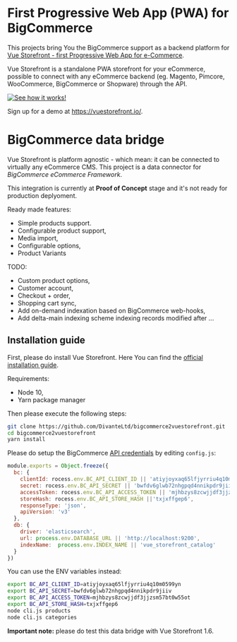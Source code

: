 # First Progressive Web App (PWA) for BigCommerce
This projects bring You the BigCommerce support as a backend platform for [Vue Storefront - first Progressive Web App for e-Commerce](https://github.com/DivanteLtd/vue-storefront). 

Vue Storefront is a standalone PWA storefront for your eCommerce, possible to connect with any eCommerce backend (eg. Magento, Pimcore, WooCommerce, BigCommerce or Shopware) through the API.

[![See how it works!](/DivanteLtd/vue-storefront/raw/master/doc/media/Fil-Rakowski-VS-Demo-Youtube.png)](https://www.youtube.com/watch?v=L4K-mq9JoaQ)

Sign up for a demo at https://vuestorefront.io/.

# BigCommerce data bridge
Vue Storefront is platform agnostic - which mean: it can be connected to virtually any eCommerce CMS. This project is a data connector for *BigCommerce eCommerce Framework*.

This integration is currently at **Proof of Concept** stage and it's not ready for production deplyoment. 

Ready made features:
- Simple products support.
- Configurable product support,
- Media import,
- Configurable options,
- Product Variants

TODO:
- Custom product options,
- Customer account,
- Checkout + order,
- Shopping cart sync,
- Add on-demand indexation based on BigCommerce web-hooks,
- Add delta-main indexing scheme indexing records modified after ...

## Installation guide

First, please do install Vue Storefront. Here You can find the [official installation guide](https://divanteltd.github.io/vue-storefront/guide/installation/linux-mac.html). 

Requirements:
- Node 10,
- Yarn package manager

Then please execute the following steps:
```bash
git clone https://github.com/DivanteLtd/bigcommerce2vuestorefront.git
cd bigcommerce2vuestorefront
yarn install
```

Please do setup the BigCommerce [API credentials](https://developer.bigcommerce.com/api/#api-documentation) by editing `config.js`:

```js
module.exports = Object.freeze({
  bc: {
    clientId: rocess.env.BC_API_CLIENT_ID || 'atiyjoyxaq65lfjyrriu4q10m0599yn',
    secret: rocess.env.BC_API_SECRET || 'bwfdv6glwb72nhgpqd4nnikpdr9jiiv',
    accessToken: rocess.env.BC_API_ACCESS_TOKEN || 'mjhbzys8zcwjjdf3jjzsm57bt0w55ot',
    storeHash: rocess.env.BC_API_STORE_HASH ||'txjxffgep6',
    responseType: 'json',
    apiVersion: 'v3'
  },
  db: {
    driver: 'elasticsearch',
    url: process.env.DATABASE_URL || 'http://localhost:9200',
    indexName:  process.env.INDEX_NAME || 'vue_storefront_catalog'
  }
})
```

You can use the ENV variables instead:

```bash
export BC_API_CLIENT_ID=atiyjoyxaq65lfjyrriu4q10m0599yn
export BC_API_SECRET=bwfdv6glwb72nhgpqd4nnikpdr9jiiv
export BC_API_ACCESS_TOKEN=mjhbzys8zcwjjdf3jjzsm57bt0w55ot
export BC_API_STORE_HASH=txjxffgep6
node cli.js products
node cli.js categories
```

**Important note:** please do test this data bridge with Vue Storefront 1.6.

